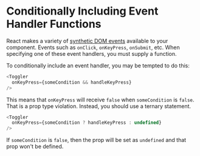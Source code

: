 # Conditionally Including Event Handler Functions

React makes a variety of [synthetic DOM
events](https://reactjs.org/docs/events.html) available to your component.
Events such as `onClick`, `onKeyPress`, `onSubmit`, etc. When specifying one of
these event handlers, you must supply a function.

To conditionally include an event handler, you may be tempted to do this:

```javascript
<Toggler
  onKeyPress={someCondition && handleKeyPress}
/>
```

This means that `onKeyPress` will receive `false` when `someCondition` is
`false`. That is a prop type violation. Instead, you should use a ternary
statement.

```javascript
<Toggler
  onKeyPress={someCondition ? handleKeyPress : undefined}
/>
```

If `someCondition` is `false`, then the prop will be set as `undefined` and
that prop won't be defined.
